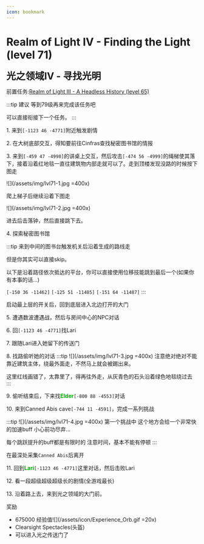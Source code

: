 ```yaml
---
icon: bookmark
---
```



# Realm of Light IV - Finding the Light (level 71)
<span style="font-size: 25px;">**光之领域IV - 寻找光明**</span>

前置任务:[Realm of Light III - A Headless History (level 65)](/quests/lvl61-70/level%2064%20-%20realm%20of%20light%20iii%20-%20a%20headless%20history.html)

:::tip 建议
等到79级再来完成该任务吧

可以直接衔接下一个任务。
:::

<span class="stage-index">1.</span> 来到`[-1123 46 -4771]`附近触发剧情

<span class="stage-index">2.</span> 在大树底部交互，得知要前往Cinfras查找秘密图书馆的情报

<span class="stage-index">3.</span> 来到`[-459 47 -4998]`的讲桌上交互，然后攻击`[-474 56 -4999]`的绳梯使其落下，接着沿着红地毯一直往建筑物内部走就可以了。走到顶楼发现没路的时候按下图走

![](/assets/img/lvl71-1.jpg =400x)

爬上梯子后继续沿着下图走

![](/assets/img/lvl71-2.jpg =400x)

进去后击落钟，然后直接跳下去。

<span class="stage-index">4.</span> 探索秘密图书馆

:::tip
来到中间的图书台触发机关后沿着生成的路线走

但是你其实可以直接skip。

以下是沿着路径依次抵达的平台，你可以直接使用位移技能跳到最后一个(如果你有本事的话...)

`[-150 36 -11462]` `[-125 51 -11485]` `[-151 64 -11487]`
:::

启动最上层的开关后，回到底层进入北边打开的大门

<span class="stage-index">5.</span> 遭遇数波遭遇战，然后与房间中心的NPC对话

<span class="stage-index">6.</span> 回`[-1123 46 -4771]`找Lari

<span class="stage-index">7.</span> 跟随Lari进入她留下的传送门

<span class="stage-index">8.</span> 找路偷听她的对话
:::tip
![](/assets/img/lvl71-3.jpg =400x)
注意绝对绝对不能靠近建筑主体，绕最外面走，不然马上就会被踢出来。

这里红线画错了，太靠里了，得再往外走，从灰青色的石头沿着绿色地毯绕过去
:::

<span class="stage-index">9.</span> 偷听结束后，下来找<font color=00AA00>**Elder**</font>`[-800 88 -4553]`对话

<span class="stage-index">10.</span> 来到Canned Abis cave`[-744 11 -4591]`，完成一系列挑战

:::tip
![](/assets/img/lvl71-4.jpg =400x)
第一个挑战中 这个地方会给一个非常快的加速buff 小心前功尽弃...

每个跳跃提升的buff都是有限时的 注意时间，基本不能有停顿
:::

在最深处采集`Canned Abis`后离开

<span class="stage-index">11.</span> 回到<font color=00AA00>**Lari**</font>`[-1123 46 -4771]`这里对话，然后击败Lari

<span class="stage-index">12.</span> 看一段超级超级超级长的剧情(全游戏最长)

<span class="stage-index">13.</span> 沿着路上去，来到光之领域的大门前。

奖励
+ 675000 经验值![](/assets/icon/Experience_Orb.gif =20x)
+ Clearsight Spectacles(头盔)
+ 可以进入光之传送门了
